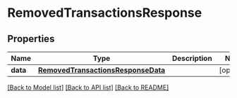 # RemovedTransactionsResponse

## Properties
Name | Type | Description | Notes
------------ | ------------- | ------------- | -------------
**data** | [**RemovedTransactionsResponseData**](RemovedTransactionsResponseData.md) |  | [optional] 

[[Back to Model list]](../README.md#documentation-for-models) [[Back to API list]](../README.md#documentation-for-api-endpoints) [[Back to README]](../README.md)

